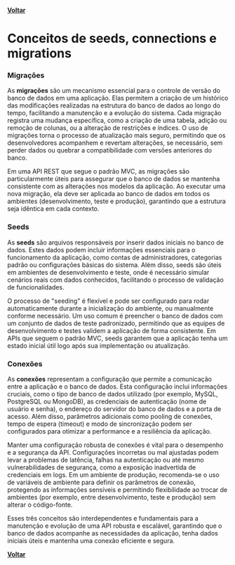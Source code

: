 **[Voltar](./readme.md)**

# Conceitos de seeds, connections e migrations

### Migrações

As **migrações** são um mecanismo essencial para o controle de versão do banco de dados em uma aplicação. Elas permitem a criação de um histórico das modificações realizadas na estrutura do banco de dados ao longo do tempo, facilitando a manutenção e a evolução do sistema. Cada migração registra uma mudança específica, como a criação de uma tabela, adição ou remoção de colunas, ou a alteração de restrições e índices. O uso de migrações torna o processo de atualização mais seguro, permitindo que os desenvolvedores acompanhem e revertam alterações, se necessário, sem perder dados ou quebrar a compatibilidade com versões anteriores do banco.

Em uma API REST que segue o padrão MVC, as migrações são particularmente úteis para assegurar que o banco de dados se mantenha consistente com as alterações nos modelos da aplicação. Ao executar uma nova migração, ela deve ser aplicada ao banco de dados em todos os ambientes (desenvolvimento, teste e produção), garantindo que a estrutura seja idêntica em cada contexto.

### Seeds

As **seeds** são arquivos responsáveis por inserir dados iniciais no banco de dados. Estes dados podem incluir informações essenciais para o funcionamento da aplicação, como contas de administradores, categorias padrão ou configurações básicas do sistema. Além disso, seeds são úteis em ambientes de desenvolvimento e teste, onde é necessário simular cenários reais com dados conhecidos, facilitando o processo de validação de funcionalidades.

O processo de "seeding" é flexível e pode ser configurado para rodar automaticamente durante a inicialização do ambiente, ou manualmente conforme necessário. Um uso comum é preencher o banco de dados com um conjunto de dados de teste padronizado, permitindo que as equipes de desenvolvimento e testes validem a aplicação de forma consistente. Em APIs que seguem o padrão MVC, seeds garantem que a aplicação tenha um estado inicial útil logo após sua implementação ou atualização.

### Conexões

As **conexões** representam a configuração que permite a comunicação entre a aplicação e o banco de dados. Esta configuração inclui informações cruciais, como o tipo de banco de dados utilizado (por exemplo, MySQL, PostgreSQL ou MongoDB), as credenciais de autenticação (nome de usuário e senha), o endereço do servidor do banco de dados e a porta de acesso. Além disso, parâmetros adicionais como pooling de conexões, tempo de espera (timeout) e modo de sincronização podem ser configurados para otimizar a performance e a resiliência da aplicação.

Manter uma configuração robusta de conexões é vital para o desempenho e a segurança da API. Configurações incorretas ou mal ajustadas podem levar a problemas de latência, falhas na autenticação ou até mesmo vulnerabilidades de segurança, como a exposição inadvertida de credenciais em logs. Em um ambiente de produção, recomenda-se o uso de variáveis de ambiente para definir os parâmetros de conexão, protegendo as informações sensíveis e permitindo flexibilidade ao trocar de ambientes (por exemplo, entre desenvolvimento, teste e produção) sem alterar o código-fonte.

Esses três conceitos são interdependentes e fundamentais para a manutenção e evolução de uma API robusta e escalável, garantindo que o banco de dados acompanhe as necessidades da aplicação, tenha dados iniciais úteis e mantenha uma conexão eficiente e segura.

**[Voltar](./readme.md)**

